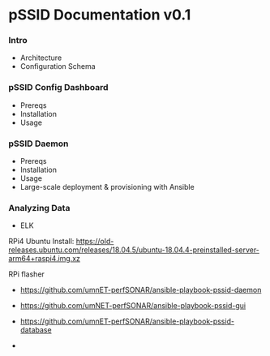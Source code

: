 # pSSID Documentation v0.1

### Intro
- Architecture
- Configuration Schema
### pSSID Config Dashboard
- Prereqs
- Installation
- Usage

### pSSID Daemon
- Prereqs
- Installation
- Usage
- Large-scale deployment & provisioning with Ansible

### Analyzing Data
- ELK



RPi4 Ubuntu Install:
https://old-releases.ubuntu.com/releases/18.04.5/ubuntu-18.04.4-preinstalled-server-arm64+raspi4.img.xz

RPi flasher

 - https://github.com/umnET-perfSONAR/ansible-playbook-pssid-daemon

 - https://github.com/umNET-perfSONAR/ansible-playbook-pssid-gui

 - https://github.com/umnET-perfSONAR/ansible-playbook-pssid-database

 - 

